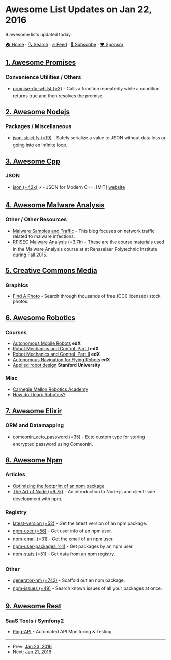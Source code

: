 # Awesome List Updates on Jan 22, 2016

9 awesome lists updated today.

[🏠 Home](/README.md) · [🔍 Search](https://www.trackawesomelist.com/search/) · [🔥 Feed](https://www.trackawesomelist.com/rss.xml) · [📮 Subscribe](https://trackawesomelist.us17.list-manage.com/subscribe?u=d2f0117aa829c83a63ec63c2f&id=36a103854c) · [❤️  Sponsor](https://github.com/sponsors/theowenyoung)



## [1. Awesome Promises](/content/wbinnssmith/awesome-promises/README.md)

### Convenience Utilities / Others

*   [promise-do-whilst (⭐3)](https://github.com/busterc/promise-do-whilst) - Calls a function repeatedly while a condition returns true and then resolves the promise.

## [2. Awesome Nodejs](/content/sindresorhus/awesome-nodejs/README.md)

### Packages / Miscellaneous

*   [json-strictify (⭐19)](https://github.com/pigulla/json-strictify) - Safely serialize a value to JSON without data loss or going into an infinite loop.

## [3. Awesome Cpp](/content/fffaraz/awesome-cpp/README.md)

### JSON

*   [json (⭐42k)](https://github.com/nlohmann/json) :zap: - JSON for Modern C++. \[MIT] [website](https://json.nlohmann.me)

## [4. Awesome Malware Analysis](/content/rshipp/awesome-malware-analysis/README.md)

### Other / Other Resources

*   [Malware Samples and Traffic](http://malware-traffic-analysis.net/) - This
    blog focuses on network traffic related to malware infections.
*   [RPISEC Malware Analysis (⭐3.7k)](https://github.com/RPISEC/Malware) - These are the
    course materials used in the Malware Analysis course at at Rensselaer Polytechnic
    Institute during Fall 2015.

## [5. Creative Commons Media](/content/shime/creative-commons-media/README.md)

### Graphics

*   [Find A Photo](http://finda.photo/) - Search through thousands of free (CC0 licensed) stock photos.

## [6. Awesome Robotics](/content/kiloreux/awesome-robotics/README.md)

### Courses

*   [Autonomous Mobile Robots](https://courses.edx.org/courses/ETHx/AMRx/1T2014/info) **edX**
*   [Robot Mechanics and Control, Part I](https://www.edx.org/course/robot-mechanics-control-part-i-snux-snu446-345-1x) **edX**
*   [Robot Mechanics and Control, Part II](https://www.edx.org/course/robot-mechanics-control-part-ii-snux-snu446-345-2x) **edX**
*   [Autonomous Navigation for Flying Robots](https://www.edx.org/course/autonomous-navigation-flying-robots-tumx-autonavx-0) **edX**
*   [Applied robot design](https://www.youtube.com/user/StanfordCS235/videos) **Stanford University**

### Misc

*   [Carnegie Mellon Robotics Academy](http://education.rec.ri.cmu.edu/)
*   [How do I learn Robotics?](https://www.quora.com/How-do-I-learn-robotics)

## [7. Awesome Elixir](/content/h4cc/awesome-elixir/README.md)

### ORM and Datamapping

*   [comeonin\_ecto\_password (⭐35)](https://github.com/vic/comeonin_ecto_password) - Ecto custom type for storing encrypted password using Comeonin.

## [8. Awesome Npm](/content/sindresorhus/awesome-npm/README.md)

### Articles

*   [Optimizing the footprint of an npm package](https://medium.com/@goldglovecb/npm-needs-a-personal-trainer-537e0f8859c6)
*   [The Art of Node (⭐9.7k)](https://github.com/maxogden/art-of-node#modules) - An introduction to Node.js and client-side development with npm.

### Registry

*   [latest-version (⭐52)](https://github.com/sindresorhus/latest-version-cli) - Get the latest version of an npm package.
*   [npm-user (⭐56)](https://github.com/sindresorhus/npm-user) - Get user info of an npm user.
*   [npm-email (⭐31)](https://github.com/sindresorhus/npm-email) - Get the email of an npm user.
*   [npm-user-packages (⭐1)](https://github.com/kevva/npm-user-packages-cli) - Get packages by an npm user.
*   [npm-stats (⭐51)](https://github.com/hughsk/npm-stats) - Get data from an npm registry.

### Other

*   [generator-nm (⭐742)](https://github.com/sindresorhus/generator-nm) - Scaffold out an npm package.
*   [npm-issues (⭐49)](https://github.com/seanzarrin/npm-issues) - Search known issues of all your packages at once.

## [9. Awesome Rest](/content/marmelab/awesome-rest/README.md)

### SaaS Tools / Symfony2

*   [Ping-API](https://ping-api.com/) - Automated API Monitoring & Testing.

---

- Prev: [Jan 23, 2016](/content/2016/01/23/README.md)
- Next: [Jan 21, 2016](/content/2016/01/21/README.md)